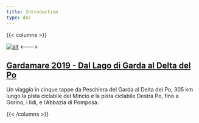 ```yaml
---
title: Introduction
type: doc
---
```





{{< columns >}}

[![alt](/docs/2019-Gardamare/Gardamare-Tappa_4/04-1024x768.jpg)](docs/2019-gardamare)
<--->

## [Gardamare 2019 - Dal Lago di Garda al Delta del Po](docs/2019-gardamare)

Un viaggio in cinque tappe da Peschiera del Garda al Delta del Po, 305 km lungo la pista ciclabile del Mincio e la pista ciclabile Destra Po, fino a Gorino, i lidi, e l’Abbazia di Pomposa.

{{< /columns >}}






